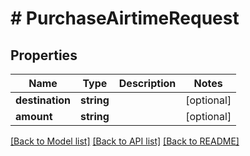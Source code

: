 # # PurchaseAirtimeRequest

## Properties

Name | Type | Description | Notes
------------ | ------------- | ------------- | -------------
**destination** | **string** |  | [optional]
**amount** | **string** |  | [optional]

[[Back to Model list]](../../README.md#models) [[Back to API list]](../../README.md#endpoints) [[Back to README]](../../README.md)
